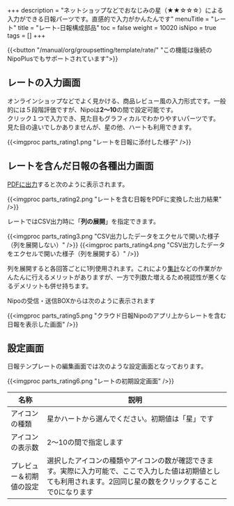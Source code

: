 +++
description = "ネットショップなどでおなじみの星（★★☆☆☆）による入力ができる日報パーツです。直感的で入力がかんたんです"
menuTitle = "レート"
title = "レート-日報構成部品"
toc = false
weight = 10020
isNipo = true
tags = []
+++

{{<button "/manual/org/groupsetting/template/rate/" "この機能は後続のNipoPlusでもサポートされています">}}

## レートの入力画面

オンラインショップなどでよく見かける、商品レビュー風の入力形式です。一般的には５段階評価ですが、Nipoは**2〜10**の間で設定可能です。  
クリック１つで入力でき、見た目もグラフィカルでわかりやすいパーツです。  
見た目の違いでしかありませんが、星の他、ハートも利用できます。

{{<imgproc parts_rating1.png "レートを日報に添付した様子" />}}

## レートを含んだ日報の各種出力画面

[PDFに出力](/old/manual/pdf/)すると次のように表示されます。

{{<imgproc parts_rating2.png "レートを含む日報をPDFに変換した出力結果" />}}

レートではCSV出力時に「**列の展開**」を指定できます。

{{<imgproc parts_rating3.png "CSV出力したデータをエクセルで開いた様子（列を展開しない）" />}}
{{<imgproc parts_rating4.png "CSV出力したデータをエクセルで開いた様子（列を展開する）" />}}

列を展開すると各回答ごとに1列使用されます。これにより[集計](/old/manual/analytics/)などの作業がかんたんに行えるメリットがありますが、一方で列数た増えるため視認性が悪くなるデメリットも併せ持ちます。  

Nipoの受信・送信BOXからは次のように表示されます

{{<imgproc parts_rating5.png "クラウド日報Nipoのアプリ上からレートを含む日報を表示した画面" />}}

## 設定画面

日報テンプレートの編集画面では次のような設定画面となっております。

{{<imgproc parts_rating6.png "レートの初期設定画面" />}}

|名称|説明|
|---|---|
|アイコンの種類|星かハートから選んでください。初期値は「星」です|
|アイコンの表示数|2〜10の間で指定します|
|プレビュー＆初期値の設定|選択したアイコンの種類やアイコンの数が確認できます。実際に入力可能で、ここで入力した値は初期値としても利用されます。2回同じ星の数をクリックすることで0になります|
